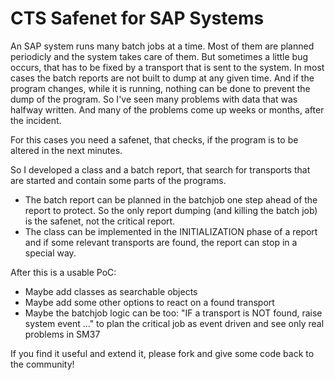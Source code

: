 # CTS Safenet for SAP Systems

An SAP system runs many batch jobs at a time. Most of them are planned periodicly and the system takes care of them. But sometimes a little bug occurs, that has to be fixed by a transport that is sent to the system. In most cases the batch reports are not built to dump at any given time. And if the program changes, while it is running, nothing can be done to prevent the dump of the program.
So I've seen many problems with data that was halfway written. And many of the problems come up weeks or months, after the incident.

For this cases you need a safenet, that checks, if the program is to be altered in the next minutes.

So I developed a class and a batch report, that search for transports that are started and contain some parts of the programs.
* The batch report can be planned in the batchjob one step ahead of the report to protect. So the only report dumping (and killing the batch job) is the safenet, not the critical report.
* The class can be implemented in the INITIALIZATION phase of a report and if some relevant transports are found, the report can stop in a special way.


After this is a usable PoC:
* Maybe add classes as searchable objects
* Maybe add some other options to react on a found transport
* Maybe the batchjob logic can be too: "IF a transport is NOT found, raise system event ..." to plan the critical job as event driven and see only real problems in SM37

If you find it useful and extend it, please fork and give some code back to the community!
